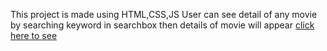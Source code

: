 This project is made using HTML,CSS,JS
User can see detail of any movie by searching keyword in searchbox then details of movie will appear
[click here to see]()